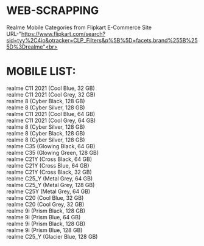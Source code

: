 # WEB-SCRAPPING
Realme Mobile Categories from Flipkart E-Commerce Site<br>
URL-"https://www.flipkart.com/search?sid=tyy%2C4io&otracker=CLP_Filters&p%5B%5D=facets.brand%255B%255D%3Drealme"<br>
# MOBILE LIST:
realme C11 2021 (Cool Blue, 32 GB)<br>
realme C11 2021 (Cool Grey, 32 GB)<br>
realme 8 (Cyber Black, 128 GB)<br>
realme 8 (Cyber Silver, 128 GB)<br>
realme C11 2021 (Cool Blue, 64 GB)<br>
realme C11 2021 (Cool Grey, 64 GB)<br>
realme 8 (Cyber Silver, 128 GB)<br>
realme 8 (Cyber Black, 128 GB)<br>
realme 8 (Cyber Silver, 128 GB)<br>
realme C35 (Glowing Black, 64 GB)<br>
realme C35 (Glowing Green, 128 GB)<br>
realme C21Y (Cross Black, 64 GB)<br>
realme C21Y (Cross Blue, 64 GB)<br>
realme C21Y (Cross Black, 32 GB)<br>
realme C25_Y (Metal Grey, 64 GB)<br>
realme C25_Y (Metal Grey, 128 GB)<br>
realme C25Y (Metal Grey, 64 GB)<br>
realme C20 (Cool Blue, 32 GB)<br>
realme C20 (Cool Grey, 32 GB)<br>
realme 9i (Prism Black, 128 GB)<br>
realme 9i (Prism Blue, 64 GB)<br>
realme 9i (Prism Black, 128 GB)<br>
realme 9i (Prism Blue, 128 GB)<br>
realme C25_Y (Glacier Blue, 128 GB)<br>
